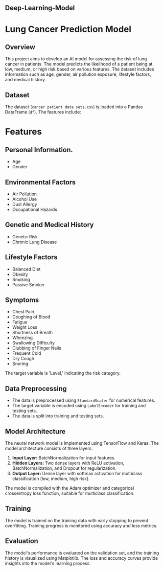    ## Deep-Learning-Model
# Lung Cancer Prediction Model

## Overview
This project aims to develop an AI model for assessing the risk of lung cancer in patients. The model predicts the likelihood of a patient being at low, medium, or high risk based on various features. The dataset includes information such as age, gender, air pollution exposure, lifestyle factors, and medical history.

## Dataset
The dataset (`cancer patient data sets.csv`) is loaded into a Pandas DataFrame (`df`). The features include:

# Features

## Personal Information.
- Age
- Gender

## Environmental Factors
- Air Pollution
- Alcohol Use
- Dust Allergy
- Occupational Hazards

## Genetic and Medical History
- Genetic Risk
- Chronic Lung Disease

## Lifestyle Factors
- Balanced Diet
- Obesity
- Smoking
- Passive Smoker

## Symptoms
- Chest Pain
- Coughing of Blood
- Fatigue
- Weight Loss
- Shortness of Breath
- Wheezing
- Swallowing Difficulty
- Clubbing of Finger Nails
- Frequent Cold
- Dry Cough
- Snoring

The target variable is 'Level,' indicating the risk category.

## Data Preprocessing
- The data is preprocessed using `StandardScaler` for numerical features.
- The target variable is encoded using `LabelEncoder` for training and testing sets.
- The data is split into training and testing sets.

## Model Architecture
The neural network model is implemented using TensorFlow and Keras. The model architecture consists of three layers:

1. **Input Layer:** BatchNormalization for input features.
2. **Hidden Layers:** Two dense layers with ReLU activation, BatchNormalization, and Dropout for regularization.
3. **Output Layer:** Dense layer with softmax activation for multiclass classification (low, medium, high risk).

The model is compiled with the Adam optimizer and categorical crossentropy loss function, suitable for multiclass classification.

## Training
The model is trained on the training data with early stopping to prevent overfitting. Training progress is monitored using accuracy and loss metrics.

## Evaluation
The model's performance is evaluated on the validation set, and the training history is visualized using Matplotlib. The loss and accuracy curves provide insights into the model's learning process.

